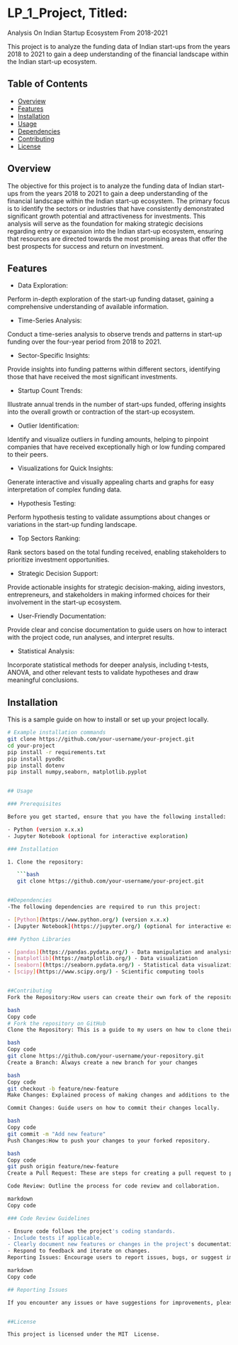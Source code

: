 # LP_1_Project, Titled:
Analysis On Indian Startup Ecosystem From 2018-2021

This project is to analyze the funding data of Indian start-ups from the years 2018 to 2021 to gain a deep understanding of the financial landscape within the Indian start-up ecosystem. 

## Table of Contents

- [Overview](#overview)
- [Features](#features)
- [Installation](#installation)
- [Usage](#usage)
- [Dependencies](#dependencies)
- [Contributing](#contributing)
- [License](#license)

## Overview

The objective for this project is to analyze the funding data of Indian start-ups from the years 2018 to 2021 to gain a deep understanding of the financial landscape within the Indian start-up ecosystem. The primary focus is to identify the sectors or industries that have consistently demonstrated significant growth potential and attractiveness for investments. This analysis will serve as the foundation for making strategic decisions regarding entry or expansion into the Indian start-up ecosystem, ensuring that resources are directed towards the most promising areas that offer the best prospects for success and return on investment.

## Features

- Data Exploration:

Perform in-depth exploration of the start-up funding dataset, gaining a comprehensive understanding of available information.

- Time-Series Analysis:

Conduct a time-series analysis to observe trends and patterns in start-up funding over the four-year period from 2018 to 2021.

- Sector-Specific Insights:

Provide insights into funding patterns within different sectors, identifying those that have received the most significant investments.


- Startup Count Trends:

Illustrate annual trends in the number of start-ups funded, offering insights into the overall growth or contraction of the start-up ecosystem.

- Outlier Identification:

Identify and visualize outliers in funding amounts, helping to pinpoint companies that have received exceptionally high or low funding compared to their peers.

- Visualizations for Quick Insights:

Generate interactive and visually appealing charts and graphs for easy interpretation of complex funding data.

- Hypothesis Testing:

Perform hypothesis testing to validate assumptions about changes or variations in the start-up funding landscape.

- Top Sectors Ranking:

Rank sectors based on the total funding received, enabling stakeholders to prioritize investment opportunities.

- Strategic Decision Support:

Provide actionable insights for strategic decision-making, aiding investors, entrepreneurs, and stakeholders in making informed choices for their involvement in the start-up ecosystem.


- User-Friendly Documentation:

Provide clear and concise documentation to guide users on how to interact with the project code, run analyses, and interpret results.

- Statistical Analysis:

Incorporate statistical methods for deeper analysis, including t-tests, ANOVA, and other relevant tests to validate hypotheses and draw meaningful conclusions.


## Installation

This is a sample guide on how to install or set up your project locally. 
```bash
# Example installation commands
git clone https://github.com/your-username/your-project.git
cd your-project
pip install -r requirements.txt
pip install pyodbc
pip install dotenv
pip install numpy,seaborn, matplotlib.pyplot


## Usage

### Prerequisites

Before you get started, ensure that you have the following installed:

- Python (version x.x.x)
- Jupyter Notebook (optional for interactive exploration)

### Installation

1. Clone the repository:

   ```bash
   git clone https://github.com/your-username/your-project.git


##Dependencies
-The following dependencies are required to run this project:

- [Python](https://www.python.org/) (version x.x.x)
- [Jupyter Notebook](https://jupyter.org/) (optional for interactive exploration)

### Python Libraries

- [pandas](https://pandas.pydata.org/) - Data manipulation and analysis
- [matplotlib](https://matplotlib.org/) - Data visualization
- [seaborn](https://seaborn.pydata.org/) - Statistical data visualization
- [scipy](https://www.scipy.org/) - Scientific computing tools


##Contributing
Fork the Repository:How users can create their own fork of the repository to make changes.

bash
Copy code
# Fork the repository on GitHub
Clone the Repository: This is a guide to my users on how to clone their forked repository to their local machine.

bash
Copy code
git clone https://github.com/your-username/your-repository.git
Create a Branch: Always create a new branch for your changes

bash
Copy code
git checkout -b feature/new-feature
Make Changes: Explained process of making changes and additions to the codebase.

Commit Changes: Guide users on how to commit their changes locally.

bash
Copy code
git commit -m "Add new feature"
Push Changes:How to push your changes to your forked repository.

bash
Copy code
git push origin feature/new-feature
Create a Pull Request: These are steps for creating a pull request to propose changes to the original repository.

Code Review: Outline the process for code review and collaboration.

markdown
Copy code

### Code Review Guidelines

- Ensure code follows the project's coding standards.
- Include tests if applicable.
- Clearly document new features or changes in the project's documentation.
- Respond to feedback and iterate on changes.
Reporting Issues: Encourage users to report issues, bugs, or suggest improvements by creating a GitHub issue.

markdown
Copy code

## Reporting Issues

If you encounter any issues or have suggestions for improvements, please open a GitHub issue 


##License

This project is licensed under the MIT  License.
